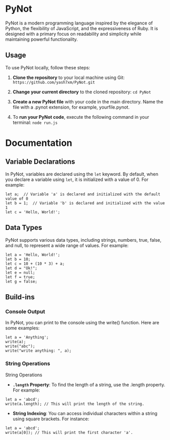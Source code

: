# PyNot 

PyNot is a modern programming language inspired by the elegance of Python, the flexibility of JavaScript, and the expressiveness of Ruby. It is designed with a primary focus on readability and simplicity while maintaining powerful functionality.
 
## Usage

To use PyNot locally, follow these steps:

1. **Clone the repository** to your local machine using Git:
   `
   https://github.com/yash7xm/PyNot.git
   `
2. **Change your current directory** to the cloned repository: ` cd PyNot `
 
4. **Create a new PyNot file** with your code in the main directory. Name the file with a .pynot extension, for example, yourfile.pynot.
  
6. To **run your PyNot code**, execute the following command in your terminal: ` node run.js `

# Documentation


## Variable Declarations

In PyNot, variables are declared using the `let` keyword. By default, when you declare a variable using `let`, it is initialized with a value of 0. For example:

```pynot
let a;  // Variable 'a' is declared and initialized with the default value of 0
let b = 1;  // Variable 'b' is declared and initialized with the value 1
let c = 'Hello, World!';
```

## Data Types

PyNot supports various data types, including strings, numbers, true, false, and null, to represent a wide range of values. 
For example:

```pynot
let a = 'Hello, World!';
let b = 10;
let c = 10 + (10 * 3) + a;
let d = "Ok!";
let e = null;
let f = true;
let g = false;
```

## Build-ins
### Console Output
In PyNot, you can print to the console using the write() function. 
Here are some examples:

```pynot
let a = 'Anything';
write(a); 
write("abc");
write("write anything: ", a);
```
### String Operations
String Operations
* **`.length` Property**: To find the length of a string, use the .length property. For example:
```pynot
let a = 'abcd';
write(a.length); // This will print the length of the string.
```
* **String Indexing**: You can access individual characters within a string using square brackets. For instance:

```pynot 
let a = 'abcd';
write(a[0]); // This will print the first character 'a'.
```
